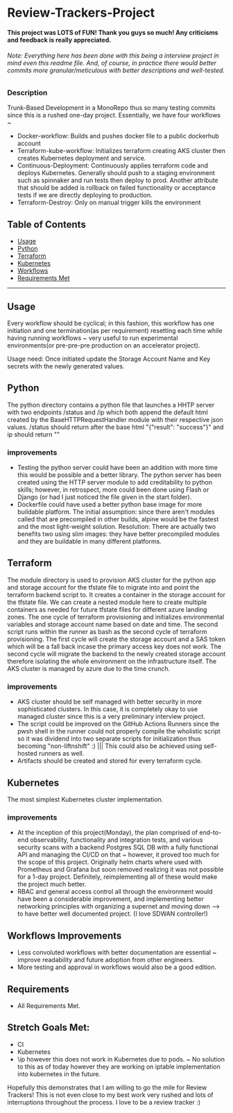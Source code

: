 # Review-Trackers-Project

#### This project was LOTS of FUN! Thank you guys so much! Any criticisms and feedback is really appreciated. 
###### Note: Everything here has been done with this being a interview project in mind even this readme file. And, of course, in practice there would better commits more granular/meticulous with better descriptions and well-tested. 

### Description
Trunk-Based Development in a MonoRepo thus so many testing commits since this is a rushed one-day project. Essentially, we have four workflows ~
- Docker-workflow: Builds and pushes docker file to a public dockerhub account
- Terraform-kube-workflow: Initializes terraform creating AKS cluster then creates Kubernetes deployment and service. 
- Continuous-Deployment: Continuously applies terraform code and deploys Kubernetes. Generally should push to a staging environment such as spinnaker and run tests then deploy to prod. Another attribute that should be added is rollback on failed functionality or acceptance tests if we are directly deploying to production.  
- Terraform-Destroy: Only on manual trigger kills the environment 




## Table of Contents
- [Usage](#Usage)
- [Python](#Python)
- [Terraform](#Terraform)
- [Kubernetes](#Kubernetes)
- [Workflows](#Workflows)
- [Requirements Met](#Requirements)

--------------
## Usage 

Every workflow should be cyclical; in this fashion, this workflow has one initiation and one termination(as per requirement) resetting each time while having running workflows ~ very useful to run experimental environments(or pre-pre-pre production on an accelerator project). 

Usage need: Once initiated update the Storage Account Name and Key secrets with the newly generated values.

## Python

The python directory contains a python file that launches a HHTP server with two endpoints /status and /ip which both append the default html created by the BaseHTTPRequestHandler module with their respective json values. /status should return after the base html "{"result": "success"}" and ip should return "" 

### improvements
- Testing the python server could have been an addition with more time this would be possible and a better library. The python server has been created using the HTTP server module to add creditability to python skills; however, in retrospect, more could been done using Flash or Django (or had I just noticed the file given in the start folder). 
- Dockerfile could have used a better python base image for more buildable platform. The initial assumption: since there aren't modules called that are precompiled in other builds, alpine would be the fastest and the most light-weight solution. Resolution: There are actually two benefits two using slim images: they have better precompiled modules and they are buildable in many different platforms.  

## Terraform

The module directory is used to provision AKS cluster for the python app and storage account for the tfstate file to migrate into and point the terraform backend script to. It creates a container in the storage account for the tfstate file. We can create a nested module here to create multiple containers as needed for future tfstate files for different azure landing zones. The one cycle of terraform provisioning and initializes environmental variables and storage account name based on date and time. The second script runs within the runner as bash as the second cycle of terraform provisioning. The first cycle will create the storage account and a SAS token which will be a fall back incase the primary access key does not work. The second cycle will migrate the backend to the newly created storage account therefore isolating the whole environment on the infrastructure itself. The AKS cluster is managed by azure due to the time crunch. 

### improvements
- AKS cluster should be self managed with better security in more sophisticated clusters. In this case, it is completely okay to use managed cluster since this is a very preliminary interview project. 
- The script could be improved on the GitHub Actions Runners since the pwsh shell in the runner could not properly compile the wholistic script so it was dividend into two separate scripts for initialization thus becoming "non-liftnshift" :)   ||| This could also be achieved using self-hosted runners as well. 
- Artifacts should be created and stored for every terraform cycle.

## Kubernetes 

The most simplest Kubernetes cluster implementation. 

### improvements
- At the inception of this project(Monday), the plan comprised of end-to-end observability, functionality and integration tests, and various security scans with a backend Postgres SQL DB with a fully functional API and managing the CI/CD on that  ~ however, it proved too much for the scope of this project. Originally helm charts where used with Prometheus and Grafana but soon removed realizing it was not possible for a 1-day project. Definitely, reimplementing all of these would make the project much better. 
- RBAC and general access control all through the environment would have been a considerable improvement, and implementing better networking principles with organizing a supernet and moving down --> to have better well documented project. (I love SDWAN controller!) 

## Workflows Improvements

- Less convoluted workflows with better documentation are essential ~ improve readability and future adoption from other engineers. 
- More testing and approval in workflows would also be a good edition.  

## Requirements

- All Requirements Met. 

## Stretch Goals Met: 
- CI 
- Kubernetes
- \ip however this does not work in Kubernetes due to pods. ~ No solution to this as of today however they are working on iptable implementation into kubernetes in the future. 

Hopefully this demonstrates that I am willing to go the mile for Review Trackers! This is not even close to my best work very rushed and lots of interruptions throughout the process. I love to be a review tracker :)
